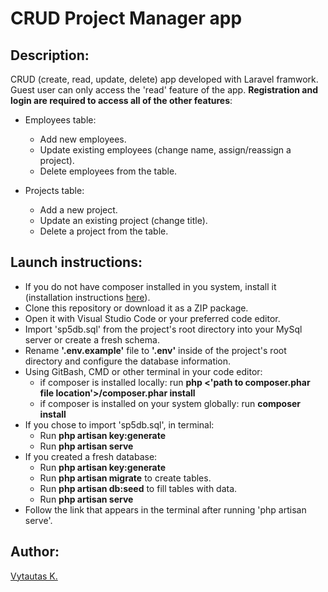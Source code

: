 # CRUD Project Manager app

## Description:

CRUD (create, read, update, delete) app developed with Laravel framwork. Guest user can only access the 'read' feature of the app. **Registration and login are required to access all of the other features**:

-   Employees table:

    -   Add new employees.
    -   Update existing employees (change name, assign/reassign a project).
    -   Delete employees from the table.

-   Projects table:

    -   Add a new project.
    -   Update an existing project (change title).
    -   Delete a project from the table.

## Launch instructions:

-   If you do not have composer installed in you system, install it (installation instructions [here](https://getcomposer.org/download)).
-   Clone this repository or download it as a ZIP package.
-   Open it with Visual Studio Code or your preferred code editor.
-   Import 'sp5db.sql' from the project's root directory into your MySql server or create a fresh schema.
-   Rename **'.env.example'** file to **'.env'** inside of the project's root directory and configure the database information.
-   Using GitBash, CMD or other terminal in your code editor:
    -   if composer is installed locally: run **php <'path to composer.phar file location'>/composer.phar install**
    -   if composer is installed on your system globally: run **composer install**
-   If you chose to import 'sp5db.sql', in terminal:
    -   Run **php artisan key:generate**
    -   Run **php artisan serve**
-   If you created a fresh database:
    -   Run **php artisan key:generate**
    -   Run **php artisan migrate** to create tables.
    -   Run **php artisan db:seed** to fill tables with data.
    -   Run **php artisan serve**
-   Follow the link that appears in the terminal after running 'php artisan serve'.

## Author:

[Vytautas K.](https://github.com/VytautasKaz)
